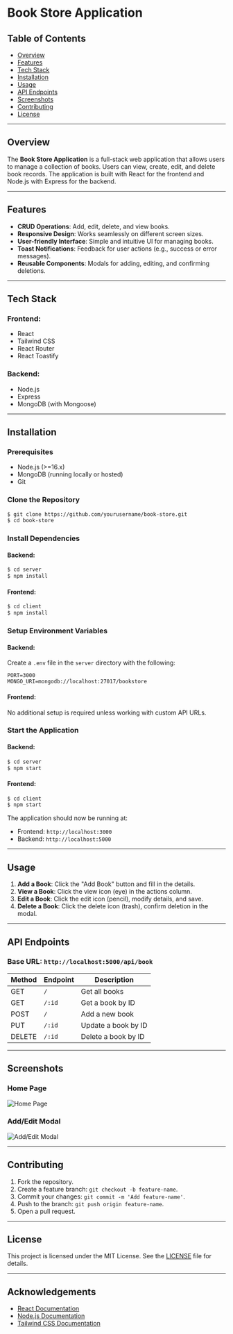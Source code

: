 # Book Store Application

## Table of Contents
- [Overview](#overview)
- [Features](#features)
- [Tech Stack](#tech-stack)
- [Installation](#installation)
- [Usage](#usage)
- [API Endpoints](#api-endpoints)
- [Screenshots](#screenshots)
- [Contributing](#contributing)
- [License](#license)

---

## Overview
The **Book Store Application** is a full-stack web application that allows users to manage a collection of books. Users can view, create, edit, and delete book records. The application is built with React for the frontend and Node.js with Express for the backend.

---

## Features
- **CRUD Operations**: Add, edit, delete, and view books.
- **Responsive Design**: Works seamlessly on different screen sizes.
- **User-friendly Interface**: Simple and intuitive UI for managing books.
- **Toast Notifications**: Feedback for user actions (e.g., success or error messages).
- **Reusable Components**: Modals for adding, editing, and confirming deletions.

---

## Tech Stack
### Frontend:
- React
- Tailwind CSS
- React Router
- React Toastify

### Backend:
- Node.js
- Express
- MongoDB (with Mongoose)

---

## Installation

### Prerequisites
- Node.js (>=16.x)
- MongoDB (running locally or hosted)
- Git

### Clone the Repository
```bash
$ git clone https://github.com/yourusername/book-store.git
$ cd book-store
```

### Install Dependencies
#### Backend:
```bash
$ cd server
$ npm install
```

#### Frontend:
```bash
$ cd client
$ npm install
```

### Setup Environment Variables
#### Backend:
Create a `.env` file in the `server` directory with the following:
```env
PORT=3000
MONGO_URI=mongodb://localhost:27017/bookstore
```

#### Frontend:
No additional setup is required unless working with custom API URLs.

### Start the Application
#### Backend:
```bash
$ cd server
$ npm start
```

#### Frontend:
```bash
$ cd client
$ npm start
```

The application should now be running at:
- Frontend: `http://localhost:3000`
- Backend: `http://localhost:5000`

---

## Usage
1. **Add a Book**: Click the "Add Book" button and fill in the details.
2. **View a Book**: Click the view icon (eye) in the actions column.
3. **Edit a Book**: Click the edit icon (pencil), modify details, and save.
4. **Delete a Book**: Click the delete icon (trash), confirm deletion in the modal.

---

## API Endpoints
### Base URL: `http://localhost:5000/api/book`

| Method | Endpoint        | Description              |
|--------|-----------------|--------------------------|
| GET    | `/`             | Get all books            |
| GET    | `/:id`          | Get a book by ID         |
| POST   | `/`             | Add a new book           |
| PUT    | `/:id`          | Update a book by ID      |
| DELETE | `/:id`          | Delete a book by ID      |

---

## Screenshots
### Home Page
![Home Page](path-to-screenshot-home.png)

### Add/Edit Modal
![Add/Edit Modal](path-to-screenshot-modal.png)

---

## Contributing
1. Fork the repository.
2. Create a feature branch: `git checkout -b feature-name`.
3. Commit your changes: `git commit -m 'Add feature-name'`.
4. Push to the branch: `git push origin feature-name`.
5. Open a pull request.

---

## License
This project is licensed under the MIT License. See the [LICENSE](LICENSE) file for details.

---

## Acknowledgements
- [React Documentation](https://reactjs.org/docs/getting-started.html)
- [Node.js Documentation](https://nodejs.org/en/docs/)
- [Tailwind CSS Documentation](https://tailwindcss.com/docs)

